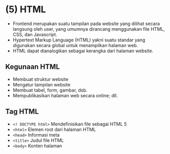 # (5) HTML

- Frontend merupakan suatu tampilan pada website yang dilihat secara langsung oleh user, yang umumnya dirancang menggunakan file HTML, CSS, dan Javascript.
- Hypertext Markup Language (HTML) yakni suatu standar yang digunakan secara global untuk menampilkan halaman web.
- HTML dapat dianalogikan sebagai kerangka dari halaman website.

## Kegunaan HTML

- Membuat struktur website
- Mengatur tampilan website
- Membuat tabel, form, gambar, dsb.
- Mempublikasikan halaman web secara online; dll.

## Tag HTML

- `<! DOCTYPE html>`
  Mendefinisikan file sebagai HTML 5
- `<html>`
  Elemen root dari halaman HTML
- `<head>`
  Informasi meta
- `<title>`
  Judul file HTML
- `<body>`
  Konten halaman
